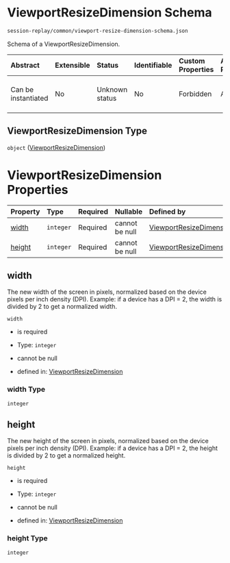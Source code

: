 # ViewportResizeDimension Schema

```txt
session-replay/common/viewport-resize-dimension-schema.json
```

Schema of a ViewportResizeDimension.

| Abstract            | Extensible | Status         | Identifiable | Custom Properties | Additional Properties | Access Restrictions | Defined In                                                                                                                         |
| :------------------ | :--------- | :------------- | :----------- | :---------------- | :-------------------- | :------------------ | :--------------------------------------------------------------------------------------------------------------------------------- |
| Can be instantiated | No         | Unknown status | No           | Forbidden         | Allowed               | none                | [viewport-resize-dimension-schema.json](../out/session-replay/common/viewport-resize-dimension-schema.json "open original schema") |

## ViewportResizeDimension Type

`object` ([ViewportResizeDimension](viewport-resize-dimension-schema.md))

# ViewportResizeDimension Properties

| Property          | Type      | Required | Nullable       | Defined by                                                                                                                                                        |
| :---------------- | :-------- | :------- | :------------- | :---------------------------------------------------------------------------------------------------------------------------------------------------------------- |
| [width](#width)   | `integer` | Required | cannot be null | [ViewportResizeDimension](viewport-resize-dimension-schema-properties-width.md "session-replay/common/viewport-resize-dimension-schema.json#/properties/width")   |
| [height](#height) | `integer` | Required | cannot be null | [ViewportResizeDimension](viewport-resize-dimension-schema-properties-height.md "session-replay/common/viewport-resize-dimension-schema.json#/properties/height") |

## width

The new width of the screen in pixels, normalized based on the device pixels per inch density (DPI). Example: if a device has a DPI = 2, the width is divided by 2 to get a normalized width.

`width`

* is required

* Type: `integer`

* cannot be null

* defined in: [ViewportResizeDimension](viewport-resize-dimension-schema-properties-width.md "session-replay/common/viewport-resize-dimension-schema.json#/properties/width")

### width Type

`integer`

## height

The new height of the screen in pixels, normalized based on the device pixels per inch density (DPI). Example: if a device has a DPI = 2, the height is divided by 2 to get a normalized height.

`height`

* is required

* Type: `integer`

* cannot be null

* defined in: [ViewportResizeDimension](viewport-resize-dimension-schema-properties-height.md "session-replay/common/viewport-resize-dimension-schema.json#/properties/height")

### height Type

`integer`
